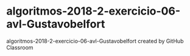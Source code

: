 # algoritmos-2018-2-exercicio-06-avl-Gustavobelfort
algoritmos-2018-2-exercicio-06-avl-Gustavobelfort created by GitHub Classroom
